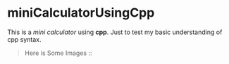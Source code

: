 # miniCalculatorUsingCpp

This is a *mini calculator* using **cpp**. 
Just to test my basic understanding of cpp syntax.

>Here is Some Images :: 

